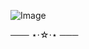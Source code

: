 ![Image](https://github.com/user-attachments/assets/504e4b51-078e-439c-b115-5dcabf8fd1d5)

 ─── ⋆⋅☆⋅⋆ ───
